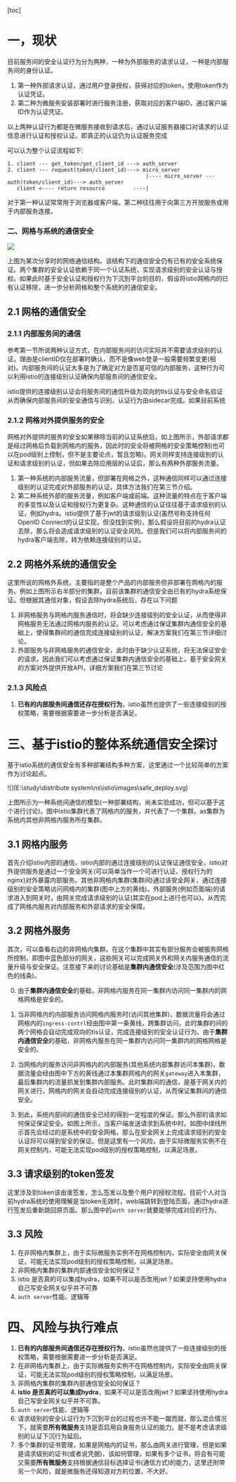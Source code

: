 [toc]

# 一，现状

目前服务间的安全认证行为分为两种，一种为外部服务的请求认证，一种是内部服务间的身份认证。

1. 第一种外部请求认证，通过用户登录授权，获得对应的token，使用token作为认证凭证。
2. 第二种为微服务安装部署时进行服务注册，获取对应的客户端ID，通过客户端ID作为认证凭证。

以上两种认证行为都是在微服务接收到请求后，通过认证服务器接口对请求的认证信息进行认证和授权认证。即真正的认证仍为认证服务完成

可以认为整个认证流程如下:

```
1. client --- get_token/get_client_id ---> auth_server
2. client --- request(token/client_id)---> micro_server 
     										|---- micro_server ---auth(token/client_id)---> auth_server
   client <---- return resource			----|

```

对于第一种认证常常用于浏览器或客户端，第二种往往用于向第三方开放服务或用于内部服务连接。



### 二、网格与系统的通信安全

![](C:\Users\tiga.gan\Desktop\deploy.svg)

上图为某次分享时的网络通信结构。该结构下的通信安全仍有已有的安全系统保证。两个集群的安全认证依赖于同一个认证系统，实现请求级别的安全认证与授权。如果此时基于安全认证和授权行为下沉到平台的目的，假设将istio网格内的已有认证移除，进一步分析网格和整个系统的的通信安全。



## 2.1 网格的通信安全

### 2.1.1 内部服务间的通信

参考第一节所说两种认证方式，在内部服务间的访问实际并不需要请求级别的认证。理由是clientID仅在部署时确认，而不是像web登录一般需要频繁变更(相对)。内部服务间的认证大多是为了确定对方是否是可信的内部服务，这种行为可以利用istio的连接级别认证确保内部服务间的通信安全。

istio提供的连接级别认证会将服务间的通信升级为双向的tls认证与安全命名验证从而确保内部服务间的安全通信与识别，认证行为由sidecar完成。如果目前系统



### 2.1.2 网格对外提供服务的安全

网格对外提供的服务的安全如果移除当前的认证系统后，如上图所示，外部请求都是经过网格后负载到网格内的服务，因此时的安全将被网格的安全策略控制(也可以在pod级别上控制，但不是主要论点，暂且忽略)。网关同样支持连接级别的认证和请求级别的认证，但如果去除应用层的认证后，那么有两种外部服务流量。 

1. 第一种系统的内部服务流量，但部署在网格之外，这种通信同样可以通过连接级别的认证完成对外部服务的认证，具体方法我们在第三节介绍。
2. 第二种系统外部的服务流量，例如客户端或前端。这种流量的特点在于客户端的多变性以及认证和授权行为更复杂。这种通信的认证往往基于请求级别的认证，例如hydra。istio提供了基于jwt的请求级别认证(虽然号称支持任何OpenID Connect的认证实现，但没找到实例)，那么假设将目前的hydra认证去除，那么将会造成请求级别的认证安全风险。但是我们可以将内部服务间的hydra客户端去除，转为依赖连接级别的认证。



## 2.2 网格外系统的通信安全

这里所说的网格外系统，主要指的是整个产品的内部服务但非部署在网格内的服务。例如上图所示右半部分的集群。目前该集群的通信安全由已有的hydra系统保证。但根据其通信对象，假设去除hydra系统后，存在以下问题

1. 非网格服务与网格内服务通信时，将会缺少连接级别的安全认证，从而使得非网格服务无法通过网格内服务的认证。可以考虑通过保证集群内通信安全的基础上，使得集群间的通信完成连接级别的认证，解决方案我们在第三节详细讨论。
2. 外部服务与非网格服务的通信安全，此时由于缺少认证系统，将无法保证安全的请求。因此我们可以考虑通过保证集群内通信安全的基础上，基于安全网关的方案对外提供开放API，详细方案我们在第三节讨论



### 2.1.3 风险点

1. **已有的内部服务间通信还存在授权行为**，istio虽然也提供了一些连接级别的授权策略，需要根据需要进一步分析是否满足。



# 三、基于istio的整体系统通信安全探讨

基于istio系统的通信安全有多种部署结构多种方案，这里通过一个比较简单的方案作为讨论起点。

![](E:\study\distribute system\ns\istio\images\safe_deploy.svg)

上图所示为一种系统间通信的模型(一种部署结构，尚未实验成功，但可以基于这个进行讨论)。图中istio集群代表了网格内的服务，并代表了一个集群。as集群为系统内其他非网格内服务所在集群。

## 3.1 网格内服务

首先介绍istio内部的通信，istio内部的通过连接级别的认证保证通信安全，istio对外提供服务是通过一个安全网关(可以简单当作一个可进行认证、授权行为的nginx)对外暴露内部服务。其他非网格内集群(集群间)通过该安全网关，通过连接级别的安全策略访问网格内的集群(图中上方的黄线)。外部服务(例如页面端)的请求进入到网关时，由网关完成请求级别的认证(其实在pod上进行也可以)。从而完成了网格内服务对内部服务和外部请求的安全保障。



## 3.2 网格外服务

其次，可以查看右边的非网格内集群。在这个集群中其实有部分服务会被服务网格所控制，即图中蓝色部分的网关，这些网关可以完成网关外和网关内服务通信的流量升级与安全保证。注意接下来的讨论基础是**集群内通信安全**(涉及范围为图中红色的线条)。

0. 由于**集群内通信安全**的基础，非网格内服务在同一集群内访问同一集群内的网格网格是安全的。

1. 当非网格内的内部服务访问网格内服务时(访问其他集群)，数据流量将会通过网格内的`ingress-contrl`经由图中第一条黄线，跨集群访问，此时集群的间的两个网格会自动完成双向的tls认证，完成连接级别的安全认证行为。由于**集群内通信安全**的基础，非网格内服务在同一集群内访问同一集群内的网格网格是安全的。
2. 当网格内的服务访问非网格内的内部服务(其他系统内部集群访问本集群)，数据流量会经由图中下方的黄线通过本集群网格内的网关`gateway`进入本集群，最后集群内的流量抓发到集群内部服务。此时集群间的通信，是基于网关内的网关进行，网格内的网关会自动完成连接级别的认证，从而保证集群间的通信安全。
3. 到此，系统内部间的通信安全已经的得到一定程度的保证。那么外部的请求如何保证保证安全。如图上所示，当客户端发送请求到系统中时。如图中绿线所示首先会经过的是系统中的安全网格，那么在安全网关上完成请求级别的安全认证将可以得到安全的保证。但是这里有一个风险，由于实际微服务实例不在网关控制内，可能无法实现pod级别的授权策略控制，以满足场景。



## 3.3 请求级别的token签发

这里涉及到token该由谁签发，怎么签发以及整个用户的授权流程。目前个人对当前hydra系统的使用理解是当token无效时，web端跳转到登陆页面，通过hydra进行签发后重新跳回原页面。那么图中的`auth server`就要能够完成对应的行为。



## 3.3 风险

1. 在非网格内集群上，由于实际微服务实例不在网格控制内，实际安全由网关保证，可能无法实现pod级别的授权策略控制，以满足场景。
2. 非网格内集群的集群内部通信安全如何保证？
3. istio 是否真的可以集成hydra，如果不可以是否改用jwt？如果坚持使用hydra自己写安全网关似乎并不可靠
4. `auth server`性能、逻辑等



# 四、风险与执行难点

1. **已有的内部服务间通信还存在授权行为**，istio虽然也提供了一些连接级别的授权策略，需要根据需要进一步分析是否满足。
2. 在非网格内集群上，由于实际微服务实例不在网格控制内，实际安全由网关保证，可能无法实现pod级别的授权策略控制，以满足场景。
3. 非网格内集群的集群内部通信安全如何保证？
4. **istio 是否真的可以集成hydra**，如果不可以是否改用jwt？如果坚持使用hydra自己写安全网关似乎并不可靠。
5. `auth server`性能、逻辑等
6. 请求级别的安全认证行为下沉到平台的过程也许不能一蹴而就，那么混合情况下，就需要**所有微服务**支持是否启用自身服务认证的能力。是不是考虑请求级别的认证下沉行为延后。
7. 多个集群的证书管理，如果是网格内的证书，那么由网关进行管理，但是如果是请求级别的证书(或者说凭据)，该如何管理，如果有多个证书，将会有可能又需要**所有微服务**支持根据通信目标选择证书(通信方式)的能力，这里还附带另一个风险，就是微服务还得知道对方的位置，不大好。


